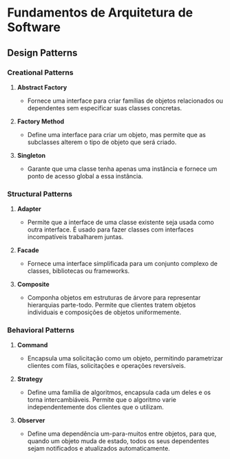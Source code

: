 # Fundamentos de Arquitetura de Software

## Design Patterns

### Creational Patterns
1. **Abstract Factory**
   - Fornece uma interface para criar famílias de objetos relacionados ou dependentes sem especificar suas classes concretas.

2. **Factory Method**
   - Define uma interface para criar um objeto, mas permite que as subclasses alterem o tipo de objeto que será criado.

3. **Singleton**
   - Garante que uma classe tenha apenas uma instância e fornece um ponto de acesso global a essa instância.

### Structural Patterns
1. **Adapter**
   - Permite que a interface de uma classe existente seja usada como outra interface. É usado para fazer classes com interfaces incompatíveis trabalharem juntas.

2. **Facade**
   - Fornece uma interface simplificada para um conjunto complexo de classes, bibliotecas ou frameworks.

3. **Composite**
   - Componha objetos em estruturas de árvore para representar hierarquias parte-todo. Permite que clientes tratem objetos individuais e composições de objetos uniformemente.

### Behavioral Patterns
1. **Command**
   - Encapsula uma solicitação como um objeto, permitindo parametrizar clientes com filas, solicitações e operações reversíveis.

2. **Strategy**
   - Define uma família de algoritmos, encapsula cada um deles e os torna intercambiáveis. Permite que o algoritmo varie independentemente dos clientes que o utilizam.

3. **Observer**
   - Define uma dependência um-para-muitos entre objetos, para que, quando um objeto muda de estado, todos os seus dependentes sejam notificados e atualizados automaticamente.

